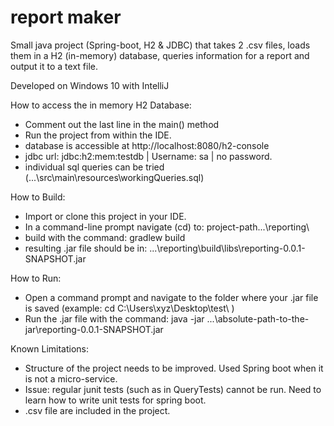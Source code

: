 # report maker
Small java project (Spring-boot, H2 & JDBC) that takes 2 .csv files, loads them in a H2 (in-memory) database, queries information for a report and output it to a text file.

Developed on Windows 10 with IntelliJ

How to access the in memory H2 Database:
- Comment out the last line in the main() method
- Run the project from within the IDE.
- database is accessible at http://localhost:8080/h2-console
- jdbc url: jdbc:h2:mem:testdb | Username: sa | no password.
- individual sql queries can be tried (...\src\main\resources\workingQueries.sql)

How to Build:
- Import or clone this project in your IDE.
- In a command-line prompt navigate (cd) to: project-path...\reporting\
- build with the command: gradlew build
- resulting .jar file should be in: ...\reporting\build\libs\reporting-0.0.1-SNAPSHOT.jar

How to Run:
- Open a command prompt and navigate to the folder where your .jar file is saved (example: cd C:\Users\xyz\Desktop\test\ )
- Run the .jar file with the command: java -jar ...\absolute-path-to-the-jar\reporting-0.0.1-SNAPSHOT.jar

Known Limitations: 
- Structure of the project needs to be improved. Used Spring boot when it is not a micro-service.
- Issue: regular junit tests (such as in QueryTests) cannot be run. Need to learn how to write unit tests for spring boot.
- .csv file are included in the project.

